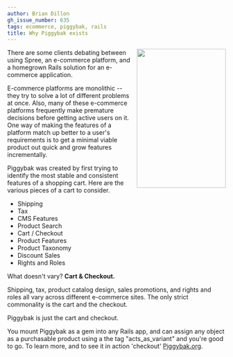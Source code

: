 ```yaml
---
author: Brian Dillon
gh_issue_number: 635
tags: ecommerce, piggybak, rails
title: Why Piggybak exists
---
```


<a href="/blog/2012/06/13/why-piggybak-exists/image-0-big.png" imageanchor="1" style="clear:right; float:right; margin-left:1em; margin-bottom:1em"><img border="0" height="320" src="/blog/2012/06/13/why-piggybak-exists/image-0.png" width="205"/></a>

There are some clients debating between using Spree, an e-commerce platform, and a homegrown Rails solution for an e-commerce application.

E-commerce platforms are monolithic -- they try to solve a lot of different problems at once. Also, many of these e-commerce platforms frequently make premature decisions before getting active users on it. One way of making the features of a platform match up better to a user's requirements is to get a minimal viable product out quick and grow features incrementally.

Piggybak was created by first trying to identify the most stable and consistent features of a shopping cart. Here are the various pieces of a cart to consider.

- Shipping
- Tax
- CMS Features
- Product Search
- Cart / Checkout
- Product Features
- Product Taxonomy
- Discount Sales
- Rights and Roles

What doesn't vary? **Cart &amp; Checkout.**

Shipping, tax, product catalog design, sales promotions, and rights and roles all vary across different e-commerce sites. The only strict commonality is the cart and the checkout.

Piggybak is just the cart and checkout.

You mount Piggybak as a gem into any Rails app, and can assign any object as a purchasable product using a the tag "acts_as_variant" and you're good to go. To learn more, and to see it in action 'checkout' [Piggybak.org](http://www.piggybak.org/).
